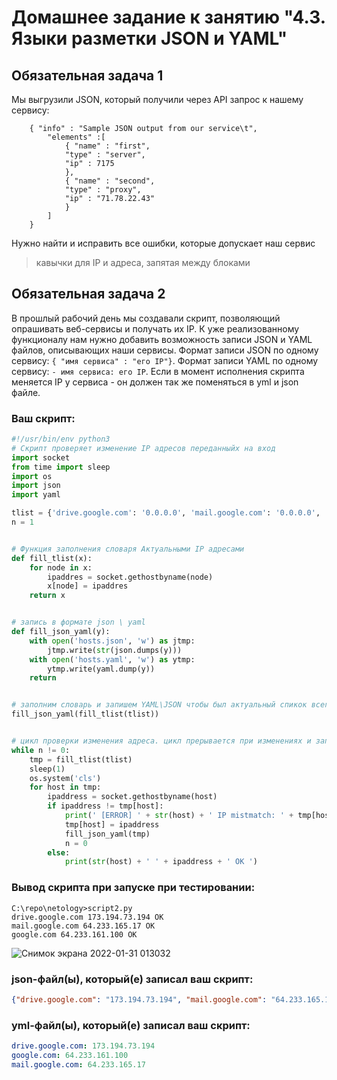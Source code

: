 # Домашнее задание к занятию "4.3. Языки разметки JSON и YAML"


## Обязательная задача 1
Мы выгрузили JSON, который получили через API запрос к нашему сервису:
```
    { "info" : "Sample JSON output from our service\t",
        "elements" :[
            { "name" : "first",
            "type" : "server",
            "ip" : 7175 
            },
            { "name" : "second",
            "type" : "proxy",
            "ip" : "71.78.22.43"
            }
        ]
    }
```
  Нужно найти и исправить все ошибки, которые допускает наш сервис
>кавычки для IP и адреса, запятая между блоками

## Обязательная задача 2
В прошлый рабочий день мы создавали скрипт, позволяющий опрашивать веб-сервисы и получать их IP. К уже реализованному функционалу нам нужно добавить возможность записи JSON и YAML файлов, описывающих наши сервисы. Формат записи JSON по одному сервису: `{ "имя сервиса" : "его IP"}`. Формат записи YAML по одному сервису: `- имя сервиса: его IP`. Если в момент исполнения скрипта меняется IP у сервиса - он должен так же поменяться в yml и json файле.

### Ваш скрипт:
```python
#!/usr/bin/env python3
# Скрипт проверяет изменение IP адресов переданныйх на вход
import socket
from time import sleep
import os
import json
import yaml

tlist = {'drive.google.com': '0.0.0.0', 'mail.google.com': '0.0.0.0', 'google.com': '0.0.0.0'}
n = 1


# Функция заполнения словаря Актуальными IP адресами
def fill_tlist(x):
    for node in x:
        ipaddres = socket.gethostbyname(node)
        x[node] = ipaddres
    return x


# запись в формате json \ yaml
def fill_json_yaml(y):
    with open('hosts.json', 'w') as jtmp:
        jtmp.write(str(json.dumps(y)))
    with open('hosts.yaml', 'w') as ytmp:
        ytmp.write(yaml.dump(y))
    return


# заполним словарь и запишем YAML\JSON чтобы был актуальный спикок всегда
fill_json_yaml(fill_tlist(tlist))


# цикл проверки изменения адреса. цикл прерывается при изменениях и записывает последние актуальные адреса в JSON \ YAML
while n != 0:
    tmp = fill_tlist(tlist)
    sleep(1)
    os.system('cls')
    for host in tmp:
        ipaddress = socket.gethostbyname(host)
        if ipaddress != tmp[host]:
            print(' [ERROR] ' + str(host) + ' IP mistmatch: ' + tmp[host] + ' ---> ' + ipaddress)
            tmp[host] = ipaddress
            fill_json_yaml(tmp)
            n = 0
        else:
            print(str(host) + ' ' + ipaddress + ' OK ')

```

### Вывод скрипта при запуске при тестировании:
```
C:\repo\netology>script2.py
drive.google.com 173.194.73.194 OK
mail.google.com 64.233.165.17 OK
google.com 64.233.161.100 OK

```
![Снимок экрана 2022-01-31 013032](https://user-images.githubusercontent.com/92970717/151712531-10f728ca-d4cf-4b16-bc05-59befa38325c.png)

### json-файл(ы), который(е) записал ваш скрипт:
```json
{"drive.google.com": "173.194.73.194", "mail.google.com": "64.233.165.17", "google.com": "64.233.161.100"}
```

### yml-файл(ы), который(е) записал ваш скрипт:
```yaml
drive.google.com: 173.194.73.194
google.com: 64.233.161.100
mail.google.com: 64.233.165.17

```

